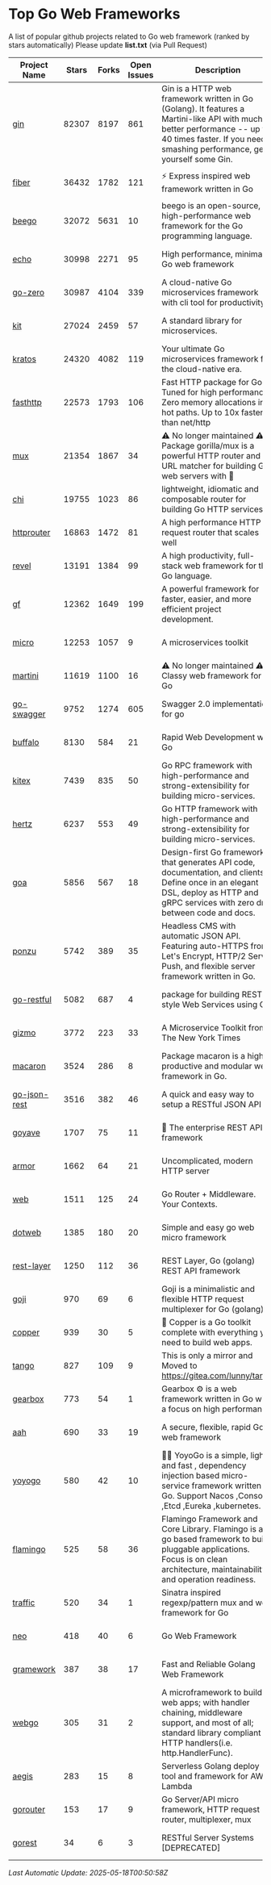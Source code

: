 # Top Go Web Frameworks
A list of popular github projects related to Go web framework (ranked by stars automatically)
Please update **list.txt** (via Pull Request)

| Project Name | Stars | Forks | Open Issues | Description | Last Commit |
| ------------ | ----- | ----- | ----------- | ----------- | ----------- |
| [gin](https://github.com/gin-gonic/gin) | 82307 | 8197 | 861 | Gin is a HTTP web framework written in Go (Golang). It features a Martini-like API with much better performance -- up to 40 times faster. If you need smashing performance, get yourself some Gin. | 2025-05-11 14:42:01 |
| [fiber](https://github.com/gofiber/fiber) | 36432 | 1782 | 121 | ⚡️ Express inspired web framework written in Go | 2025-05-16 13:10:42 |
| [beego](https://github.com/beego/beego) | 32072 | 5631 | 10 | beego is an open-source, high-performance web framework for the Go programming language. | 2025-05-16 06:33:05 |
| [echo](https://github.com/labstack/echo) | 30998 | 2271 | 95 | High performance, minimalist Go web framework | 2025-04-04 08:01:42 |
| [go-zero](https://github.com/zeromicro/go-zero) | 30987 | 4104 | 339 | A cloud-native Go microservices framework with cli tool for productivity. | 2025-05-17 04:28:06 |
| [kit](https://github.com/go-kit/kit) | 27024 | 2459 | 57 | A standard library for microservices. | 2024-03-13 13:42:15 |
| [kratos](https://github.com/go-kratos/kratos) | 24320 | 4082 | 119 | Your ultimate Go microservices framework for the cloud-native era. | 2025-04-29 07:46:18 |
| [fasthttp](https://github.com/valyala/fasthttp) | 22573 | 1793 | 106 | Fast HTTP package for Go. Tuned for high performance. Zero memory allocations in hot paths. Up to 10x faster than net/http | 2025-05-15 03:20:27 |
| [mux](https://github.com/gorilla/mux) | 21354 | 1867 | 34 | ⚠️ No longer maintained ⚠️  Package gorilla/mux is a powerful HTTP router and URL matcher for building Go web servers with 🦍 | 2024-06-19 23:50:04 |
| [chi](https://github.com/go-chi/chi) | 19755 | 1023 | 86 | lightweight, idiomatic and composable router for building Go HTTP services | 2025-02-18 09:00:55 |
| [httprouter](https://github.com/julienschmidt/httprouter) | 16863 | 1472 | 81 | A high performance HTTP request router that scales well | 2024-01-30 10:56:56 |
| [revel](https://github.com/revel/revel) | 13191 | 1384 | 99 | A high productivity, full-stack web framework for the Go language. | 2022-04-12 20:53:30 |
| [gf](https://github.com/gogf/gf) | 12362 | 1649 | 199 | A powerful framework for faster, easier, and more efficient project development. | 2025-05-07 11:06:00 |
| [micro](https://github.com/micro/micro) | 12253 | 1057 | 9 | A microservices toolkit | 2025-05-17 20:04:52 |
| [martini](https://github.com/go-martini/martini) | 11619 | 1100 | 16 | ⚠️ No longer maintained ⚠️  Classy web framework for Go | 2017-01-21 21:58:54 |
| [go-swagger](https://github.com/go-swagger/go-swagger) | 9752 | 1274 | 605 | Swagger 2.0 implementation for go | 2025-05-07 07:39:31 |
| [buffalo](https://github.com/gobuffalo/buffalo) | 8130 | 584 | 21 | Rapid Web Development w/ Go | 2025-05-17 13:51:04 |
| [kitex](https://github.com/cloudwego/kitex) | 7439 | 835 | 50 | Go RPC framework with high-performance and strong-extensibility for building micro-services. | 2025-05-15 03:35:22 |
| [hertz](https://github.com/cloudwego/hertz) | 6237 | 553 | 49 | Go HTTP framework with high-performance and strong-extensibility for building micro-services. | 2025-05-15 06:17:35 |
| [goa](https://github.com/goadesign/goa) | 5856 | 567 | 18 | Design-first Go framework that generates API code, documentation, and clients. Define once in an elegant DSL, deploy as HTTP and gRPC services with zero drift between code and docs. | 2025-05-13 00:02:19 |
| [ponzu](https://github.com/ponzu-cms/ponzu) | 5742 | 389 | 35 | Headless CMS with automatic JSON API. Featuring auto-HTTPS from Let's Encrypt, HTTP/2 Server Push, and flexible server framework written in Go. | 2020-01-02 00:14:32 |
| [go-restful](https://github.com/emicklei/go-restful) | 5082 | 687 | 4 | package for building REST-style Web Services using Go | 2025-03-11 11:17:39 |
| [gizmo](https://github.com/nytimes/gizmo) | 3772 | 223 | 33 | A Microservice Toolkit from The New York Times | 2021-04-30 15:27:05 |
| [macaron](https://github.com/go-macaron/macaron) | 3524 | 286 | 8 | Package macaron is a high productive and modular web framework in Go. | 2025-05-12 18:43:50 |
| [go-json-rest](https://github.com/ant0ine/go-json-rest) | 3516 | 382 | 46 | A quick and easy way to setup a RESTful JSON API | 2017-09-13 04:12:08 |
| [goyave](https://github.com/go-goyave/goyave) | 1707 | 75 | 11 | 🍐 The enterprise REST API framework | 2025-04-22 13:09:44 |
| [armor](https://github.com/labstack/armor) | 1662 | 64 | 21 | Uncomplicated, modern HTTP server | 2019-08-03 18:10:09 |
| [web](https://github.com/gocraft/web) | 1511 | 125 | 24 | Go Router + Middleware. Your Contexts. | 2019-02-07 15:06:52 |
| [dotweb](https://github.com/devfeel/dotweb) | 1385 | 180 | 20 | Simple and easy go web micro framework | 2023-12-13 02:13:17 |
| [rest-layer](https://github.com/rs/rest-layer) | 1250 | 112 | 36 | REST Layer, Go (golang) REST API framework | 2021-09-30 23:58:01 |
| [goji](https://github.com/goji/goji) | 970 | 69 | 6 | Goji is a minimalistic and flexible HTTP request multiplexer for Go (golang) | 2019-01-26 23:58:29 |
| [copper](https://github.com/gocopper/copper) | 939 | 30 | 5 | 🚀‏‏‎    ‎‏‏‎‏‏‎‎‎‎‎‎Copper is a Go toolkit complete with everything you need to build web apps. | 2025-05-05 20:25:15 |
| [tango](https://github.com/lunny/tango) | 827 | 109 | 9 | This is only a mirror and Moved to https://gitea.com/lunny/tango | 2019-05-17 03:31:10 |
| [gearbox](https://github.com/gogearbox/gearbox) | 773 | 54 | 1 | Gearbox :gear: is a web framework written in Go with a focus on high performance | 2022-09-21 00:20:37 |
| [aah](https://github.com/go-aah/aah) | 690 | 33 | 19 | A secure, flexible, rapid Go web framework | 2020-09-02 02:31:20 |
| [yoyogo](https://github.com/yoyofx/yoyogo) | 580 | 42 | 10 | 🦄🌈 YoyoGo is a simple, light and fast , dependency injection based micro-service framework written in Go. Support Nacos ,Consoul ,Etcd ,Eureka ,kubernetes. | 2024-02-07 09:13:19 |
| [flamingo](https://github.com/i-love-flamingo/flamingo) | 525 | 58 | 36 | Flamingo Framework and Core Library. Flamingo is a go based framework to build pluggable applications. Focus is on clean architecture, maintainability and operation readiness. | 2025-05-15 13:04:27 |
| [traffic](https://github.com/gravityblast/traffic) | 520 | 34 | 1 | Sinatra inspired regexp/pattern mux and web framework for Go | 2015-11-26 21:31:07 |
| [neo](https://github.com/ivpusic/neo) | 418 | 40 | 6 | Go Web Framework | 2017-08-14 23:54:31 |
| [gramework](https://github.com/gramework/gramework) | 387 | 38 | 17 | Fast and Reliable Golang Web Framework | 2023-10-27 14:01:05 |
| [webgo](https://github.com/naughtygopher/webgo) | 305 | 31 | 2 | A microframework to build web apps; with handler chaining, middleware support, and most of all; standard library compliant HTTP handlers(i.e. http.HandlerFunc). | 2024-10-20 08:43:36 |
| [aegis](https://github.com/tmaiaroto/aegis) | 283 | 15 | 8 | Serverless Golang deploy tool and framework for AWS Lambda | 2019-07-28 17:59:41 |
| [gorouter](https://github.com/vardius/gorouter) | 153 | 17 | 9 | Go Server/API micro framework, HTTP request router, multiplexer, mux | 2024-09-05 02:45:54 |
| [gorest](https://github.com/tideland/gorest) | 34 | 6 | 3 | RESTful Server Systems [DEPRECATED] | 2017-11-10 13:00:37 |

*Last Automatic Update: 2025-05-18T00:50:58Z*
